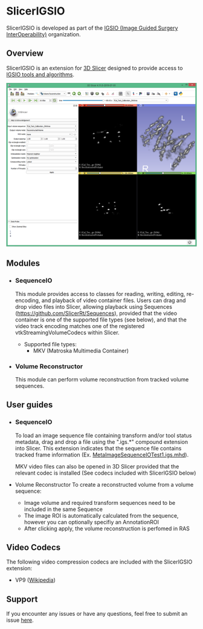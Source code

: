 # SlicerIGSIO

SlicerIGSIO is developed as part of the [IGSIO (Image Guided Surgery InterOperability)](http://igsio.github.io/) organization.

## Overview

SlicerIGSIO is an extension for [3D Slicer](http://slicer.org) designed to provide access to [IGSIO tools and algorithms](https://github.com/IGSIO/IGSIO).

![Screenshot of SlicerIGSIO extension](Images/SlicerIGSIOScreenshot1.png)

## Modules

- ### SequenceIO
  This module provides access to classes for reading, writing, editing, re-encoding, and playback of video container files.
  Users can drag and drop video files into Slicer, allowing playback using Sequences (https://github.com/SlicerRt/Sequences), provided that the video container is one of the supported file types (see below), and that the video track encoding matches one of the registered vtkStreamingVolumeCodecs within Slicer.

  - Supported file types:
    - MKV (Matroska Multimedia Container)
  
- ### Volume Reconstructor
  This module can perform volume reconstruction from tracked volume sequences.

## User guides

- ### SequenceIO
  To load an image sequence file containing transform and/or tool status metadata, drag and drop a file using the ".igs.*" compound extension into Slicer. This extension indicates that the sequence file contains tracked frame information (Ex. [MetaImageSequenceIOTest1.igs.mhd]( https://github.com/IGSIO/IGSIO/blob/master/Source/SequenceIO/Testing/Data/MetaImageSequenceIOTest1.igs.mhd)).
  
  MKV video files can also be opened in 3D Slicer provided that the relevant codec is installed (See codecs included with SlicerIGSIO below)

- Volume Reconstructor
  To create a reconstructed volume from a volume sequence:
    - Image volume and required transform sequences need to be included in the same Sequence
    - The image ROI is automatically calculated from the sequence, however you can optionally specifiy an AnnotationROI
    - After clicking apply, the volume reconstruction is perfomed in RAS

## Video Codecs
The following video compression codecs are included with the SlicerIGSIO extension:
- VP9 ([Wikipedia](https://en.wikipedia.org/wiki/VP9))

## Support

If you encounter any issues or have any questions, feel free to submit an issue [here](https://github.com/IGSIO/SlicerIGSIO/issues/new).
